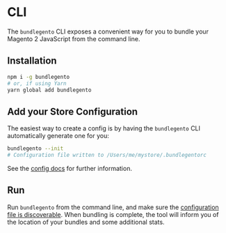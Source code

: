 # CLI

The `bundlegento` CLI exposes a convenient way for you to bundle your Magento 2 JavaScript from the command line.

## Installation

```sh
npm i -g bundlegento
# or, if using Yarn
yarn global add bundlegento
```

## Add your Store Configuration

The easiest way to create a config is by having the `bundlegento` CLI automatically generate one for you:

```sh
bundlegento --init
# Configuration file written to /Users/me/mystore/.bundlegentorc
```

See the [config docs](CONFIG.md) for further information.

## Run

Run `bundlegento` from the command line, and make sure the [configuration file is discoverable](CONFIG.md#supported-formats). When bundling is complete, the tool will inform you of the location of your bundles and some additional stats.
